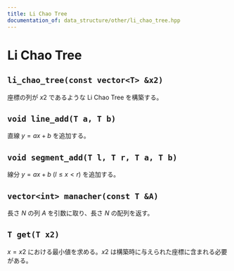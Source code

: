 ```yaml
---
title: Li Chao Tree
documentation_of: data_structure/other/li_chao_tree.hpp
---
```


# Li Chao Tree

## ``li_chao_tree(const vector<T> &x2)``
座標の列が $x2$ であるような Li Chao Tree を構築する。

## ``void line_add(T a, T b)``
直線 $y=ax+b$ を追加する。

## ``void segment_add(T l, T r, T a, T b)``
線分 $y=ax+b \ (l \leq x < r)$ を追加する。

## ``vector<int> manacher(const T &A)``
長さ $N$ の列 $A$ を引数に取り、長さ $N$ の配列を返す。

## ``T get(T x2)``
$x=x2$ における最小値を求める。$x2$ は構築時に与えられた座標に含まれる必要がある。